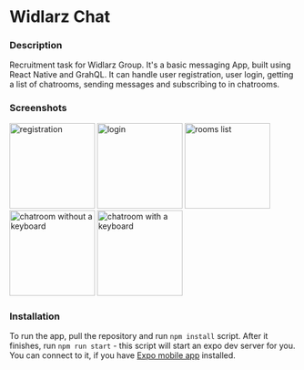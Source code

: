 # Widlarz Chat

### Description

Recruitment task for Widlarz Group. It's a basic messaging App, built using React Native and GrahQL. It can handle user registration, user login, getting a list of chatrooms, sending messages and subscribing to in chatrooms.

### Screenshots

<p>
  <img src="https://user-images.githubusercontent.com/54599709/150897935-a408015a-6a4f-4aef-a9fc-ae12e7d4badc.jpg" alt="registration" width="150"/>
  <img src="https://user-images.githubusercontent.com/54599709/150898142-d39d4ebc-8d2a-4e63-9fe9-68ee51103939.jpg" alt="login" width="150"/>
  <img src="https://user-images.githubusercontent.com/54599709/150898151-92616a5b-fbae-436f-bf7e-676b65078534.jpg" alt="rooms list" width="150"/>
  <img src="https://user-images.githubusercontent.com/54599709/150898251-e1781168-931e-4b00-be24-1ba6292d9260.jpg" alt="chatroom without a keyboard" width="150"/>
  <img src="https://user-images.githubusercontent.com/54599709/150898162-0135f554-c7fb-48cb-94f1-6513ea5ff97b.jpg" alt="chatroom with a keyboard" width="150"/>
</p>

### Installation

To run the app, pull the repository and run `npm install` script. After it finishes, run `npm run start` - this script will start an expo dev server for you. You can connect to it, if you have [Expo mobile app](https://play.google.com/store/apps/details?id=host.exp.exponent) installed.
